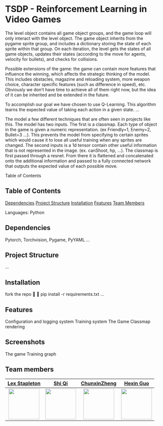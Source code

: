 # TSDP - Reinforcement Learning in Video Games

The level object contains all game object groups, and the game loop will only interact with the level object. The game object inherits from the pygame sprite group, and includes a dictionary storing the state of each sprite within that group. On each iteration, the level gets the states of all game objects, updates their states (according to the move for agents, velocity for bullets), and checks for collisions.

Possible extensions of the game: the game can contain more features that influence the winning, which affects the strategic thinking of the model. This includes obstacles, magazine and reloading system, more weapon choice, character specific features (such as difference in speed), etc. Obviously we don’t have time to achieve all of them right now, but the idea of it can be inherited and be extended in the future.

To accomplish our goal we have chosen to use Q-Learning. This algorithm learns the expected value of taking each action in a given state. …

The model a few different techniques that are often seen in projects like this. The model has two inputs. The first is a classmap. Each type of object in the game is given a numeric representation. (ex Friendly=1, Enemy=2, Bullet=3 …). This prevents the model from specifying to certain sprites which would cause it to lose all useful training when any sprites are changed. The second inputs is a 1d tensor contain other useful information that is not represented in the image. (ex. canShoot, hp, …). The classmap is first passed through a resnet. From there it is flattened and concatenated onto the additional information and passed to a fully connected network that outputs the expected value of each possible move.


Table of Contents

## Table of Contents
[Dependencies](#dependencies)
[Project Structure](#project-structure)
[Installation](#installation)
[Features](#features)
[Team Members](#team-members)


Languages:
Python

## Dependencies
Pytorch, Torchvision, Pygame, PyYAML …

## Project Structure
…

## Installation
fork the repo 🙂 🍴
pip install -r requirements.txt
…

## Features
Configuration and logging system
Training system
The Game
Classmap rendering

## Screenshots

The game 
Training graph 

## Team members

| <a href="https://github.com/Mkath1423" target="_blank"> **Lex Stapleton**</a> | <a href="https://github.com/shiqui" target="_blank"> **Shi Qi**</a> | <a href="https://github.com/ChunxinZheng" target="_blank"> **ChunxinZheng**</a> | <a href="https://github.com/hg2006" target="_blank"> **Hexin Guo**</a> |
| :---: | :---: | :---: | :---: |
| <img src="https://avatars.githubusercontent.com/u/43355577?v=4" width="100"> | <img src="https://avatars.githubusercontent.com/u/44322197?v=4" width="100"> | <img src="https://avatars.githubusercontent.com/u/115291818?v=4" width="100"> | <img src="https://avatars.githubusercontent.com/u/116389473?v=4" width="100"> |

